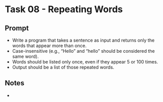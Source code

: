 # Task 08 - Repeating Words

## Prompt
- Write a program that takes a sentence as input and returns only the words that appear more than once.
- Case-insensitive (e.g., “Hello” and “hello” should be considered the same word).
- Words should be listed only once, even if they appear 5 or 100 times.
- Output should be a list of those repeated words.

## Notes
- 